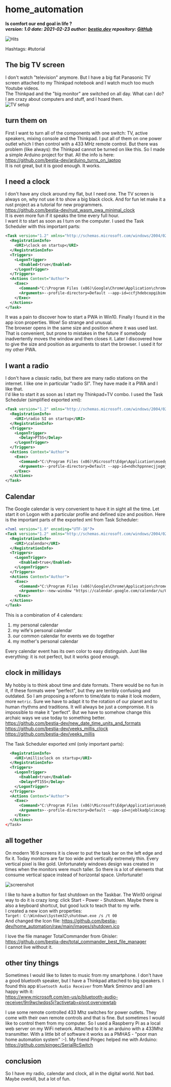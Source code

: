 # home_automation

**Is comfort our end goal in life ?**  
***version: 1.0  date: 2021-02-23 author: [bestia.dev](https://bestia.dev) repository: [GitHub](https://github.com/bestia-dev/home_automation)***  

![Hits](https://bestia.dev/webpage_hit_counter/get_svg_image/132463935)

Hashtags: #tutorial

## The big TV screen

I don't watch "television" anymore. But I have a big flat Panasonic TV screen attached to my Thinkpad notebook and I watch much too much Youtube videos.  
The Thinkpad and the "big monitor" are switched on all day. What can I do? I am crazy about computers and stuff, and I hoard them.  
![TV setup](https://github.com/bestia-dev/home_automation/raw/main/images/TV_setup.jpg)

## turn them on

First I want to turn all of the components with one switch: TV, active speakers, mixing console and the Thinkpad. I put all of them on one power outlet which I then control with a 433 MHz remote control. But there was  problem (like always): the Thinkpad cannot be turned on like this. So I made a simple Arduino project for that. All the info is here:  
<https://github.com/bestia-dev/arduino_turns_on_laptop>  
It is not great, but it is good enough. It works.  

## I need a clock

I don't have any clock around my flat, but I need one. The TV screen is always on, why not use it to show a big black clock. And for fun let make it a rust project as a tutorial for new programmers.  
<https://github.com/bestia-dev/rust_wasm_pwa_minimal_clock>  
It is even more fun if it speaks the time every full hour.  
I want it to start as soon as I turn on the computer. I used the Task Scheduler with this important parts:

```xml
<Task version="1.2" xmlns="http://schemas.microsoft.com/windows/2004/02/mit/task">
  <RegistrationInfo>
    <URI>\clock on startup</URI>
  </RegistrationInfo>
  <Triggers>
    <LogonTrigger>
      <Enabled>true</Enabled>
    </LogonTrigger>
  </Triggers>
  <Actions Context="Author">
    <Exec>
      <Command>"C:\Program Files (x86)\Google\Chrome\Application\chrome_proxy.exe"</Command>
      <Arguments>--profile-directory=Default --app-id=ccfjhdebcopgibimdhklogjkbeoigcme</Arguments>
    </Exec>
  </Actions>
</Task>
```

It was a pain to discover how to start a PWA in Win10. Finally I found it in the app icon properties. Wow! So strange and unusual.  
The browser opens in the same size and position where it was used last. That is convenient, but prone to mistakes in the future if somebody inadvertently moves the window and then closes it. Later I discovered how to give the size and position as arguments to start the browser. I used it for my other PWA.  

## I want a radio

I don't have a classic radio, but there are many radio stations on the internet. I like one in particular "radio SI". They have made it a PWA and I like that.  
I'd like to start it as soon as I start my Thinkpad+TV combo. I used the Task Scheduler (simplified exported xml):  

```xml
<Task version="1.2" xmlns="http://schemas.microsoft.com/windows/2004/02/mit/task">
  <RegistrationInfo>
    <URI>\radio SI on startup</URI>
  </RegistrationInfo>
  <Triggers>
    <LogonTrigger>
      <Delay>PT5S</Delay>
    </LogonTrigger>
  </Triggers>
  <Actions Context="Author">
    <Exec>
      <Command>"C:\Program Files (x86)\Microsoft\Edge\Application\msedge_proxy.exe"</Command>
      <Arguments>--profile-directory=Default --app-id=ndhchppnnecjjogmjmfnajggokoloahe</Arguments>
    </Exec>
  </Actions>
</Task>
```

## Calendar

The Google calendar is very convenient to have it in sight all the time. Let start it on Logon with a particular profile and defined size and position. Here is the important parts of the exported xml from Task Scheduler:  
```xml
<?xml version="1.0" encoding="UTF-16"?>
<Task version="1.2" xmlns="http://schemas.microsoft.com/windows/2004/02/mit/task">
  <RegistrationInfo>
    <URI>\calendar</URI>
  </RegistrationInfo>
  <Triggers>
    <LogonTrigger>
      <Enabled>true</Enabled>
    </LogonTrigger>
  </Triggers>
  <Actions Context="Author">
    <Exec>
      <Command>"C:\Program Files (x86)\Google\Chrome\Application\chrome.exe"</Command>
      <Arguments>--new-window "https://calendar.google.com/calendar/u/0/r/month" --window-size="800,450" --window-position="480,270" --user-data-dir="C:\Users\happy guest\Documents\ChromeProfiles\Profile1"</Arguments>
    </Exec>
  </Actions>
</Task>
```

This is a combination of 4 calendars:  

1. my personal calendar
2. my wife's personal calendar
3. our common calendar for events we do together
4. my mother's personal calendar

Every calendar event has its own color to easy distinguish.
Just like everything: it is not perfect, but it works good enough.  

## clock in millidays

My hobby is to think about time and date formats. There would be no fun in it, if these formats were "perfect", but they are terribly confusing and outdated. So I am proposing a reform to time/date to make it look modern, more `metric`. Sure we have to adapt it to the rotation of our planet and to human rhythms and traditions. It will always be just a compromise. It is impossible to make it "perfect". But we have to somehow change this archaic ways we use today to something better.  
<https://github.com/bestia-dev/new_date_time_units_and_formats>  
<https://github.com/bestia-dev/veeks_millis_clock>  
<https://github.com/bestia-dev/veeks_millis>  

The Task Scheduler exported xml (only important parts):  

```xml
  <RegistrationInfo>
    <URI>\millisclock on startup</URI>
  </RegistrationInfo>
  <Triggers>
    <LogonTrigger>
      <Enabled>true</Enabled>
      <Delay>PT15S</Delay>
    </LogonTrigger>
  </Triggers>
  <Actions Context="Author">
    <Exec>
      <Command>"C:\Program Files (x86)\Microsoft\Edge\Application\msedge_proxy.exe"</Command>
      <Arguments>--profile-directory=Default --app-id=njeblkadplcimcagioidhnldecembkoa</Arguments>
    </Exec>
  </Actions>
</Task>
```

## all together

On modern 16:9 screens it is clever to put the task bar on the left edge and fix it. Today monitors are far too wide and vertically extremely thin. Every vertical pixel is like gold. Unfortunately windows design was created in times when the monitors were much taller. So there is a lot of elements that consume vertical space instead of horizontal space. Unfortunate!  

![screenshot](https://github.com/bestia-dev/home_automation/raw/main/images/screenshot_1.png)

I like to have a button for fast shutdown on the Taskbar. The Win10 original way to do it is crazy long: click Start - Power - Shutdown.  Maybe there is also a keyboard shortcut, but good luck to teach that to my wife.  
I created a new icon with properties:  
`Target: C:\Windows\System32\shutdown.exe /s /t 00`  
And changed the Icon file: 
<https://github.com/bestia-dev/home_automation/raw/main/images/shutdown.ico>  

I love the file manager TotalCommander from Ghisler:  
<https://github.com/bestia-dev/total_commander_best_file_manager>  
I cannot live without it.  

## other tiny things

Sometimes I would like to listen to music from my smartphone. I don't have a good bluetooth speaker, but I have a Thinkpad attached to big speakers. I found this app `Bluetooth Audio Receiver` from Mark Smirnov and I am happy with it:  
<https://www.microsoft.com/en-us/p/bluetooth-audio-receiver/9n9wclwdqs5j?activetab=pivot:overviewtab>

I use some remote controlled 433 Mhz switches for power outlets. They come with their own remote controls and that is fine. But sometimes I would like to control them from my computer. So I used a Raspberry Pi as a local web server on my WiFi network. Attached to it is an arduino with a 433Mhz transmitter. With a little bit of software it works as a PMHAS - "poor man home automation system" :-). My friend Pingec helped me with Arduino:  
<https://github.com/pingec/SerialRcSwitch>  

## conclusion

So I have my radio, calendar and clock, all in the digital world. Not bad. Maybe overkill, but a lot of fun.  
